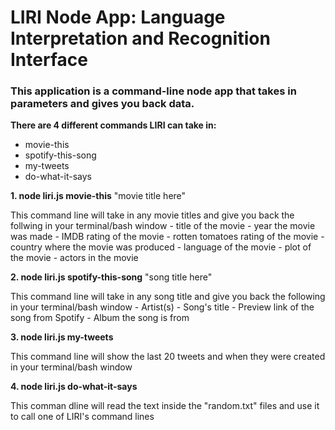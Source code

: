 # LIRI Node App: Language Interpretation and Recognition Interface

### This application is a command-line node app that takes in parameters and gives you back data. 

**There are 4 different commands LIRI can take in:** 
  - movie-this
  - spotify-this-song
  - my-tweets
  - do-what-it-says
  
**1. node liri.js movie-this** "movie title here"

  This command line will take in any movie titles and give you back the follwing in your terminal/bash window
    - title of the movie
    - year the movie was made
    - IMDB rating of the movie
    - rotten tomatoes rating of the movie
    - country where the movie was produced
    - language of the movie
    - plot of the movie
    - actors in the movie
  
**2. node liri.js spotify-this-song** "song title here"

  This command line will take in any song title and give you back the following in your terminal/bash window
    - Artist(s)
    - Song's title
    - Preview link of the song from Spotify
    - Album the song is from

**3. node liri.js my-tweets**

  This command line will show the last 20 tweets and when they were created in your terminal/bash window

**4. node liri.js do-what-it-says**

  This comman dline will read the text inside the "random.txt" files and use it to call one of LIRI's command lines
